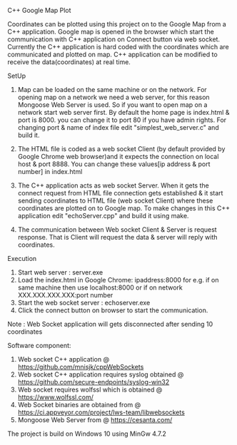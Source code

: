 
C++ Google Map Plot

Coordinates can be plotted using this project on to the Google Map from a C++ application. Google map is opened in the browser which start the communication
with C++ application on Connect button via web socket. Currently the C++ application is hard coded with the coordinates which are communicated and plotted 
on map. C++ application can be modified to receive the data(coordinates) at real time. 

SetUp

1. Map can be loaded on the same machine or on the network. For opening map on a network we need a web server, for this reason Mongoose Web Server is used.
 So if you want to open map on a network start web server first. By default the home page is index.html & port is 8000. you can change it to port 80 if
 you have admin rights. For changing port & name of index file edit "simplest_web_server.c" and build it.
 
2. The HTML file is coded as a web socket Client (by default provided by Google Chrome web browser)and it expects the connection on local host & port 8888.
 You can change these values[ip address & port number] in index.html

3. The C++ application acts as web socket Server. When it gets the connect request from HTML file connection gets established & it start sending coordinates
	to HTML file (web socket Client) where these coordinates are plotted on to Google map. To make changes in this C++ application edit "echoServer.cpp" and 
	build it using make.
	
4. The communication between Web socket Client & Server is request response. That is Client will request the data & server will reply with coordinates.
  
	
Execution

1. Start web server : server.exe
2. Load the index.html in Google Chrome: ipaddress:8000 for e.g. if on same machine then use localhost:8000 or if on network XXX.XXX.XXX.XXX:port number
3. Start the web socket server : echoserver.exe
4. Click the connect button on browser to start the communication.

Note : Web Socket application will gets disconnected after sending 10 coordinates

Software component:

1. Web socket C++ application @ https://github.com/mnisjk/cppWebSockets
2. Web socket C++ application requires syslog obtained @ https://github.com/secure-endpoints/syslog-win32
3. Web socket requires wolfssl which is obtained @  https://www.wolfssl.com/
4. Web Socket binaries are obtained from @ https://ci.appveyor.com/project/lws-team/libwebsockets
5. Mongoose Web Server from @ https://cesanta.com/


The project is build on Windows 10 using MinGw 4.7.2

